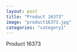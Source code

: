 ```yaml
---
layout: post
title: "Product 16373"
image: "product16373.jpg"
categories: "category1"
---
```

Product 16373
